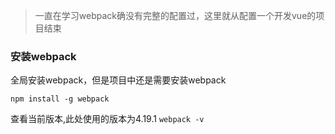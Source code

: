 > 一直在学习webpack确没有完整的配置过，这里就从配置一个开发vue的项目结束

### 安装webpack
全局安装webpack，但是项目中还是需要安装webpack
```
npm install -g webpack
```

查看当前版本,此处使用的版本为4.19.1
`
webpack -v
`